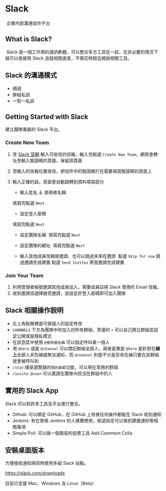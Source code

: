 # Slack
​
企業內部溝通協作平台​

## What is Slack?
​
Slack 是一個工作用的通訊軟體，可以整合多方工具在一起，在非必要的情況下就可以直接用 Slack 追蹤相關進度，不需花時間去開啟相關工具。
​
## Slack 的溝通模式

* 頻道
* 群組私訊
* 一對一私訊

## Getting Started with Slack

建立團隊專屬的 Slack 平台。

### Create New Team

1. 至 [Slack 官網](https://slack.com/) 輸入可收信的信箱，輸入完點選 `Create New Team`，網頁會轉址至輸入驗證碼的頁面，保留該頁面
​
2. 至輸入的信箱位置收信，把信件中的驗證碼打在需要填寫驗證碼的頁面上
​
3. 輸入正確的話，頁面會自動跳轉到資料填寫部分
	- 輸入姓名 ＆ 使用者名稱

	填寫完點選 `Next`

	- 設定登入密碼

	填寫完點選 `Next`

	- 設定團隊名稱
​
	填寫完點選 `Next`

	- 設定團隊的網址
​
	填寫完點選 `Next`

	- 輸入其他成員信箱做邀請，也可以跳過未來在邀請
​
	點選 `Skip for now` 跳過邀請完成建置
	點選 `Send Invites` 寄發邀請完成建置

### Join Your Team

1. 利用管理者帳號邀請其他成員加入，需要成員註冊 Slack 使用的 Email 信箱。
2. 收到邀請信選擇接受邀請，並設定好登入密碼即可加入團隊

## Slack 相關操作說明

- 左上角點開裡面可做個人的設定修改
​
- `CHANNELS` 下方為團隊中你加入的所有群組，旁邊的 `+` 可以自己開立群組並設定公開或是隱私模式
​
- 在訊息匡中使用 `@使用者名稱` 可以指定呼叫某一個人
- 用 `@here` 或是 `@channel` 可以標記群組全部人，兩者差異是 `@here` 是針對在**線上**全部人非在線就無法通知，而 `@channel` 則是不分是否有在線只要在該群組就會被呼叫到
- `/star`:像是瀏覽器的`我的最愛`功能，可以用在常用的群組
- `/invite @user`:可以邀請在團隊內但沒在群組中的人

## 實用的 Slack App

Slack 可以和許多工具及平台進行整合。

- Github: 可以綁定 GitHub，在 GitHub 上有做任何操作都能在 Slack 收到通知
- Jenkins: 有在使用 Jenkins 的人推薦使用，經過設定可以做到建置通知等相關事項
- Simple Poll: 可以做一個簡易的投票工具
Add Comment Colla

## 安裝桌面版本

方便接收通知與同時使用多組 Slack 站點。

https://slack.com/downloads

目前已支援 Mac、Windows 及 Linux（Beta）

